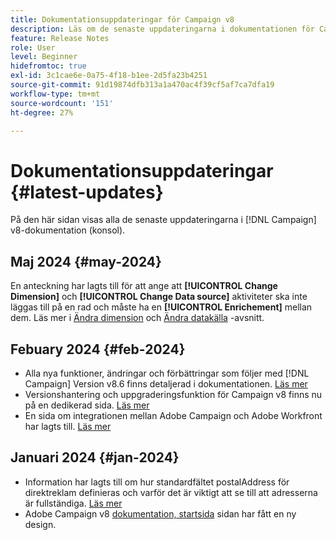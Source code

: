 ```yaml
---
title: Dokumentationsuppdateringar för Campaign v8
description: Läs om de senaste uppdateringarna i dokumentationen för Campaign v8
feature: Release Notes
role: User
level: Beginner
hidefromtoc: true
exl-id: 3c1cae6e-0a75-4f18-b1ee-2d5fa23b4251
source-git-commit: 91d19874dfb313a1a470ac4f39cf5af7ca7dfa19
workflow-type: tm+mt
source-wordcount: '151'
ht-degree: 27%

---
```


# Dokumentationsuppdateringar {#latest-updates}

På den här sidan visas alla de senaste uppdateringarna i [!DNL Campaign] v8-dokumentation (konsol).

## Maj 2024 {#may-2024}

En anteckning har lagts till för att ange att **[!UICONTROL Change Dimension]** och **[!UICONTROL Change Data source]** aktiviteter ska inte läggas till på en rad och måste ha en **[!UICONTROL Enrichement]** mellan dem. Läs mer i [Ändra dimension](../../automation/workflow/change-dimension.md) och [Ändra datakälla](../../automation/workflow/change-data-source.md) -avsnitt.

## Febuary 2024 {#feb-2024}

* Alla nya funktioner, ändringar och förbättringar som följer med [!DNL Campaign] Version v8.6 finns detaljerad i dokumentationen. [Läs mer](release-notes.md)
* Versionshantering och uppgraderingsfunktion för Campaign v8 finns nu på en dedikerad sida. [Läs mer](upgrades.md)
* En sida om integrationen mellan Adobe Campaign och Adobe Workfront har lagts till. [Läs mer](../connect/ac-workfront.md)

## Januari 2024 {#jan-2024}

* Information har lagts till om hur standardfältet postalAddress för direktreklam definieras och varför det är viktigt att se till att adresserna är fullständiga. [Läs mer](../send/direct-mail.md)
* Adobe Campaign v8 [dokumentation, startsida](../campaign-home.md) sidan har fått en ny design.
